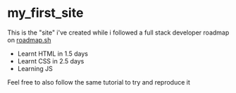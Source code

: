 # my_first_site
 
This is the "site" i've created while i followed a full stack developer roadmap on [roadmap.sh](https://roadmap.sh/full-stack)

- Learnt HTML in 1.5 days
- Learnt CSS in 2.5 days
- Learning JS

Feel free to also follow the same tutorial to try and reproduce it

